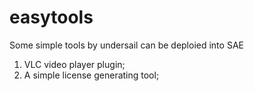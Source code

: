 # easytools
Some simple tools by undersail can be deploied into SAE

1. VLC video player plugin;
2. A simple license generating tool;

